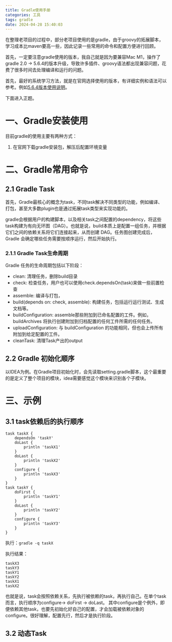 ```yaml
---
title: Gradle使用手册
categories: 工具
tags: gradle
date: 2024-04-28 15:40:03
---
```


在整理老项目的过程中，部分老项目使用的是gradle，由于groovy的拓展脚本，学习成本比maven要高一些，因此记录一些常用的命令和配置方便进行回顾。

首先，一定要注意gradle使用的版本，我自己就是因为要兼容Mac M1，操作了gradle 2.0 -> 5.6.4的版本升级，导致许多插件、groovy语法都出现兼容问题，花费了很多时间去处理编译和运行的问题。

首先，最好的系统学习方法，就是在官网选择使用的版本，有详细实例和语法可以参考。例如[5.6.4版本使用说明](https://docs.gradle.org/5.6.4/userguide/tutorial_using_tasks.html)。

下面进入正题。

# 一、Gradle安装使用
目前gradle的使用主要有两种方式：
1. 在官网下载gradle安装包，解压后配置环境变量


# 二、Gradle常用命令
## 2.1 Gradle Task
首先，Gradle最核心的概念为task，不同task解决不同类型的功能，例如编译、打包，甚至大多数plugin也是通过拓展task类型来实现功能的。

gradle会根据用户的构建脚本，以及相关task之间配置的dependency，将这些task构建为有向无环图（DAG）。也就是说，build本质上是配置一组任务，并根据它们之间的依赖关系将它们连接起来，从而创建 DAG。任务图创建完成后，Gradle 会确定哪些任务需要按顺序运行，然后开始执行。

### 2.1.1 Gradle Task生命周期
Gradle 任务的生命周期包括以下阶段：
- clean: 清理任务，删除build目录
- check: 检查任务，用户也可以使用check.dependsOn(task)来做一些前置检查
- assemble: 编译与打包，
- build(depends on: check, assemble): 构建任务，包括运行运行测试、生成文档等。
- buildConfiguration: assemble那些附加到已命名配置的工件。例如，buildArchives 将执行创建附加到归档配置的任何工件所需的任何任务。
- uploadConfiguration: 与 buildConfiguration 的功能相同，但也会上传所有附加到给定配置的工件。
- cleanTask: 清理Task产出的output

## 2.2 Gradle 初始化顺序
以IDEA为例。在Gradle项目初始化时，会先读取setting.gradle脚本，这个最重要的是定义了整个项目的模块，idea需要感觉这个模块来识别各个子模块。

# 三、示例
## 3.1 task依赖后的执行顺序
```
task taskX {
    dependsOn 'taskY'
    doLast {
        println 'taskX1'
    }
    doLast {
        println 'taskX2'
    }
    configure {
        println 'taskX3'
    }
}
task taskY {
    doFirst {
        println 'taskY1'
    }
    doLast {
        println 'taskY2'
    }
    configure {
        println 'taskY3'
    }
}
```
执行：`gradle -q taskX`

执行结果：
```
taskX3
taskY3
taskY1
taskY2
taskX1
taskX2
```

也就是说，task会按照依赖关系，先执行被依赖的task，再执行自己。在单个task而言，执行顺序为configure-> doFirst -> doLast。
其中configure是个例外，即便依赖其他task，也要先初始化好自己的配置，才会加载被依赖对象的configure。很好理解，配置先行，然后才是执行阶段。

## 3.2 动态Task

